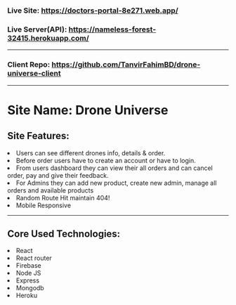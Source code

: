 ### Live Site: https://doctors-portal-8e271.web.app/

### Live Server(API): https://nameless-forest-32415.herokuapp.com/

---

### Client Repo: https://github.com/TanvirFahimBD/drone-universe-client

---

# Site Name: Drone Universe

## Site Features:

<li>Users can see different drones info, details & order.</li>
<li>Before order users have to create an account or have to login.</li>
<li>From users dashboard they can view their all orders and can cancel order, pay and give their feedback.</li>
<li>For Admins they can add new product, create new admin, manage all orders and available products</li>
<li>Random Route Hit maintain 404! </li>
<li>Mobile Responsive</li>

---

## Core Used Technologies:

<li>React</li>
<li>React router</li>
<li>Firebase</li>
<li>Node JS</li>
<li>Express</li>
<li>Mongodb</li>
<li>Heroku</li>
